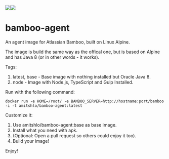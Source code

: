 [![](https://images.microbadger.com/badges/image/amitshlo/bamboo-agent.svg)](https://microbadger.com/images/amitshlo/bamboo-agent "Get your own image badge on microbadger.com")[![](https://images.microbadger.com/badges/version/amitshlo/bamboo-agent.svg)](https://microbadger.com/images/amitshlo/bamboo-agent "Get your own version badge on microbadger.com")

# bamboo-agent
An agent image for Atlassian Bamboo, built on Linux Alpine.

The image is build the same way as the offical one, but is based on Alpine and has Java 8 (or in other words - it works).


Tags:

1. latest, base - Base image with nothing installed but Oracle Java 8.
2. node - Image with Node.js, TypeScript and Gulp Installed.

Run with the following command:

    docker run -e HOME=/root/ -e BAMBOO_SERVER=http://hostname:port/bamboo -i -t amitshlo/bamboo-agent:latest


Customize it:

1. Use amitshlo/bamboo-agent:base as base image.
2. Install what you need with apk.
3. (Optional: Open a pull request so others could enjoy it too).
4. Build your image!

Enjoy!

